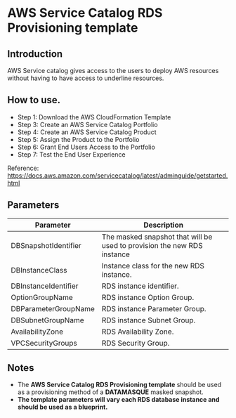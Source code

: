 # AWS Service Catalog RDS Provisioning template

## Introduction

AWS Service catalog gives access to the users to deploy AWS resources without having to have access to underline resources.

## How to use.

- Step 1: Download the AWS CloudFormation Template
- Step 3: Create an AWS Service Catalog Portfolio
- Step 4: Create an AWS Service Catalog Product
- Step 5: Assign the Product to the Portfolio
- Step 6: Grant End Users Access to the Portfolio
- Step 7: Test the End User Experience

Reference: https://docs.aws.amazon.com/servicecatalog/latest/adminguide/getstarted.html

## Parameters

| Parameter              | Description                                                             |
|------------------------|-------------------------------------------------------------------------|
| DBSnapshotIdentifier   | The masked snapshot that will be used to provision the new RDS instance |
| DBInstanceClass        | Instance class for the new RDS instance.                                |
| DBInstanceIdentifier   | RDS instance identifier.                                                |
| OptionGroupName        | RDS instance Option Group.                                              |
| DBParameterGroupName   | RDS instance Parameter Group.                                           | 
| DBSubnetGroupName      | RDS instance Subnet Group.                                              | 
| AvailabilityZone       | RDS Availability Zone.                                                  |
| VPCSecurityGroups      | RDS Security Group.                                                     |

## Notes

- The **AWS Service Catalog RDS Provisioning template** should be used as a provisioning method of a **DATAMASQUE** masked snapshot.
- **The template parameters will vary each RDS database instance and should be used as a blueprint.**